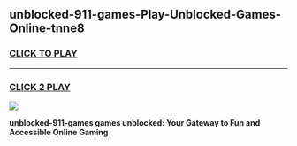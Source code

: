 
## unblocked-911-games-Play-Unblocked-Games-Online-tnne8
<h3>
<a href="https://premium76.site?title=unblocked-911-games&ref=25A">CLICK TO PLAY</a></h3>
<hr>

<h3>
<a href="https://premium76.site?title=unblocked-911-games&ref=25A">CLICK 2 PLAY</a>
  
</h3>

<a href="https://premium76.site?title=unblocked-911-games&ref=25A"><img src="https://clearcache.store/games.png"></a>


**unblocked-911-games games unblocked: Your Gateway to Fun and Accessible Online Gaming**
